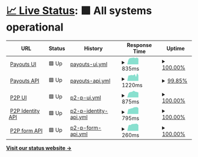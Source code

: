 # [📈 Live Status](https://upptime.kodo.com): <!--live status--> **🟩 All systems operational**

<!--start: status pages-->
<!-- This summary is generated by Upptime (https://github.com/upptime/upptime) -->
<!-- Do not edit this manually, your changes will be overwritten -->
<!-- prettier-ignore -->
| URL | Status | History | Response Time | Uptime |
| --- | ------ | ------- | ------------- | ------ |
| <img alt="" src="https://icons.duckduckgo.com/ip3/app.kodo.in.ico" height="13"> [Payouts UI](https://app.kodo.in) | 🟩 Up | [payouts-ui.yml](https://github.com/kodo-in/upptime/commits/HEAD/history/payouts-ui.yml) | <details><summary><img alt="Response time graph" src="./graphs/payouts-ui/response-time-week.png" height="20"> 835ms</summary><br><a href="https://upptime.kodo.com/history/payouts-ui"><img alt="Response time 776" src="https://img.shields.io/endpoint?url=https%3A%2F%2Fraw.githubusercontent.com%2Fkodo-in%2Fupptime%2FHEAD%2Fapi%2Fpayouts-ui%2Fresponse-time.json"></a><br><a href="https://upptime.kodo.com/history/payouts-ui"><img alt="24-hour response time 769" src="https://img.shields.io/endpoint?url=https%3A%2F%2Fraw.githubusercontent.com%2Fkodo-in%2Fupptime%2FHEAD%2Fapi%2Fpayouts-ui%2Fresponse-time-day.json"></a><br><a href="https://upptime.kodo.com/history/payouts-ui"><img alt="7-day response time 835" src="https://img.shields.io/endpoint?url=https%3A%2F%2Fraw.githubusercontent.com%2Fkodo-in%2Fupptime%2FHEAD%2Fapi%2Fpayouts-ui%2Fresponse-time-week.json"></a><br><a href="https://upptime.kodo.com/history/payouts-ui"><img alt="30-day response time 790" src="https://img.shields.io/endpoint?url=https%3A%2F%2Fraw.githubusercontent.com%2Fkodo-in%2Fupptime%2FHEAD%2Fapi%2Fpayouts-ui%2Fresponse-time-month.json"></a><br><a href="https://upptime.kodo.com/history/payouts-ui"><img alt="1-year response time 776" src="https://img.shields.io/endpoint?url=https%3A%2F%2Fraw.githubusercontent.com%2Fkodo-in%2Fupptime%2FHEAD%2Fapi%2Fpayouts-ui%2Fresponse-time-year.json"></a></details> | <details><summary><a href="https://upptime.kodo.com/history/payouts-ui">100.00%</a></summary><a href="https://upptime.kodo.com/history/payouts-ui"><img alt="All-time uptime 100.00%" src="https://img.shields.io/endpoint?url=https%3A%2F%2Fraw.githubusercontent.com%2Fkodo-in%2Fupptime%2FHEAD%2Fapi%2Fpayouts-ui%2Fuptime.json"></a><br><a href="https://upptime.kodo.com/history/payouts-ui"><img alt="24-hour uptime 100.00%" src="https://img.shields.io/endpoint?url=https%3A%2F%2Fraw.githubusercontent.com%2Fkodo-in%2Fupptime%2FHEAD%2Fapi%2Fpayouts-ui%2Fuptime-day.json"></a><br><a href="https://upptime.kodo.com/history/payouts-ui"><img alt="7-day uptime 100.00%" src="https://img.shields.io/endpoint?url=https%3A%2F%2Fraw.githubusercontent.com%2Fkodo-in%2Fupptime%2FHEAD%2Fapi%2Fpayouts-ui%2Fuptime-week.json"></a><br><a href="https://upptime.kodo.com/history/payouts-ui"><img alt="30-day uptime 100.00%" src="https://img.shields.io/endpoint?url=https%3A%2F%2Fraw.githubusercontent.com%2Fkodo-in%2Fupptime%2FHEAD%2Fapi%2Fpayouts-ui%2Fuptime-month.json"></a><br><a href="https://upptime.kodo.com/history/payouts-ui"><img alt="1-year uptime 100.00%" src="https://img.shields.io/endpoint?url=https%3A%2F%2Fraw.githubusercontent.com%2Fkodo-in%2Fupptime%2FHEAD%2Fapi%2Fpayouts-ui%2Fuptime-year.json"></a></details>
| <img alt="" src="https://icons.duckduckgo.com/ip3/api.kodo.in.ico" height="13"> [Payouts API](https://api.kodo.in/health) | 🟩 Up | [payouts-api.yml](https://github.com/kodo-in/upptime/commits/HEAD/history/payouts-api.yml) | <details><summary><img alt="Response time graph" src="./graphs/payouts-api/response-time-week.png" height="20"> 1220ms</summary><br><a href="https://upptime.kodo.com/history/payouts-api"><img alt="Response time 1244" src="https://img.shields.io/endpoint?url=https%3A%2F%2Fraw.githubusercontent.com%2Fkodo-in%2Fupptime%2FHEAD%2Fapi%2Fpayouts-api%2Fresponse-time.json"></a><br><a href="https://upptime.kodo.com/history/payouts-api"><img alt="24-hour response time 1202" src="https://img.shields.io/endpoint?url=https%3A%2F%2Fraw.githubusercontent.com%2Fkodo-in%2Fupptime%2FHEAD%2Fapi%2Fpayouts-api%2Fresponse-time-day.json"></a><br><a href="https://upptime.kodo.com/history/payouts-api"><img alt="7-day response time 1220" src="https://img.shields.io/endpoint?url=https%3A%2F%2Fraw.githubusercontent.com%2Fkodo-in%2Fupptime%2FHEAD%2Fapi%2Fpayouts-api%2Fresponse-time-week.json"></a><br><a href="https://upptime.kodo.com/history/payouts-api"><img alt="30-day response time 1206" src="https://img.shields.io/endpoint?url=https%3A%2F%2Fraw.githubusercontent.com%2Fkodo-in%2Fupptime%2FHEAD%2Fapi%2Fpayouts-api%2Fresponse-time-month.json"></a><br><a href="https://upptime.kodo.com/history/payouts-api"><img alt="1-year response time 1244" src="https://img.shields.io/endpoint?url=https%3A%2F%2Fraw.githubusercontent.com%2Fkodo-in%2Fupptime%2FHEAD%2Fapi%2Fpayouts-api%2Fresponse-time-year.json"></a></details> | <details><summary><a href="https://upptime.kodo.com/history/payouts-api">99.85%</a></summary><a href="https://upptime.kodo.com/history/payouts-api"><img alt="All-time uptime 99.97%" src="https://img.shields.io/endpoint?url=https%3A%2F%2Fraw.githubusercontent.com%2Fkodo-in%2Fupptime%2FHEAD%2Fapi%2Fpayouts-api%2Fuptime.json"></a><br><a href="https://upptime.kodo.com/history/payouts-api"><img alt="24-hour uptime 98.94%" src="https://img.shields.io/endpoint?url=https%3A%2F%2Fraw.githubusercontent.com%2Fkodo-in%2Fupptime%2FHEAD%2Fapi%2Fpayouts-api%2Fuptime-day.json"></a><br><a href="https://upptime.kodo.com/history/payouts-api"><img alt="7-day uptime 99.85%" src="https://img.shields.io/endpoint?url=https%3A%2F%2Fraw.githubusercontent.com%2Fkodo-in%2Fupptime%2FHEAD%2Fapi%2Fpayouts-api%2Fuptime-week.json"></a><br><a href="https://upptime.kodo.com/history/payouts-api"><img alt="30-day uptime 99.97%" src="https://img.shields.io/endpoint?url=https%3A%2F%2Fraw.githubusercontent.com%2Fkodo-in%2Fupptime%2FHEAD%2Fapi%2Fpayouts-api%2Fuptime-month.json"></a><br><a href="https://upptime.kodo.com/history/payouts-api"><img alt="1-year uptime 99.97%" src="https://img.shields.io/endpoint?url=https%3A%2F%2Fraw.githubusercontent.com%2Fkodo-in%2Fupptime%2FHEAD%2Fapi%2Fpayouts-api%2Fuptime-year.json"></a></details>
| <img alt="" src="https://icons.duckduckgo.com/ip3/app.kodo.com.ico" height="13"> [P2P UI](https://app.kodo.com) | 🟩 Up | [p2-p-ui.yml](https://github.com/kodo-in/upptime/commits/HEAD/history/p2-p-ui.yml) | <details><summary><img alt="Response time graph" src="./graphs/p2-p-ui/response-time-week.png" height="20"> 875ms</summary><br><a href="https://upptime.kodo.com/history/p2-p-ui"><img alt="Response time 791" src="https://img.shields.io/endpoint?url=https%3A%2F%2Fraw.githubusercontent.com%2Fkodo-in%2Fupptime%2FHEAD%2Fapi%2Fp2-p-ui%2Fresponse-time.json"></a><br><a href="https://upptime.kodo.com/history/p2-p-ui"><img alt="24-hour response time 776" src="https://img.shields.io/endpoint?url=https%3A%2F%2Fraw.githubusercontent.com%2Fkodo-in%2Fupptime%2FHEAD%2Fapi%2Fp2-p-ui%2Fresponse-time-day.json"></a><br><a href="https://upptime.kodo.com/history/p2-p-ui"><img alt="7-day response time 875" src="https://img.shields.io/endpoint?url=https%3A%2F%2Fraw.githubusercontent.com%2Fkodo-in%2Fupptime%2FHEAD%2Fapi%2Fp2-p-ui%2Fresponse-time-week.json"></a><br><a href="https://upptime.kodo.com/history/p2-p-ui"><img alt="30-day response time 823" src="https://img.shields.io/endpoint?url=https%3A%2F%2Fraw.githubusercontent.com%2Fkodo-in%2Fupptime%2FHEAD%2Fapi%2Fp2-p-ui%2Fresponse-time-month.json"></a><br><a href="https://upptime.kodo.com/history/p2-p-ui"><img alt="1-year response time 791" src="https://img.shields.io/endpoint?url=https%3A%2F%2Fraw.githubusercontent.com%2Fkodo-in%2Fupptime%2FHEAD%2Fapi%2Fp2-p-ui%2Fresponse-time-year.json"></a></details> | <details><summary><a href="https://upptime.kodo.com/history/p2-p-ui">100.00%</a></summary><a href="https://upptime.kodo.com/history/p2-p-ui"><img alt="All-time uptime 100.00%" src="https://img.shields.io/endpoint?url=https%3A%2F%2Fraw.githubusercontent.com%2Fkodo-in%2Fupptime%2FHEAD%2Fapi%2Fp2-p-ui%2Fuptime.json"></a><br><a href="https://upptime.kodo.com/history/p2-p-ui"><img alt="24-hour uptime 100.00%" src="https://img.shields.io/endpoint?url=https%3A%2F%2Fraw.githubusercontent.com%2Fkodo-in%2Fupptime%2FHEAD%2Fapi%2Fp2-p-ui%2Fuptime-day.json"></a><br><a href="https://upptime.kodo.com/history/p2-p-ui"><img alt="7-day uptime 100.00%" src="https://img.shields.io/endpoint?url=https%3A%2F%2Fraw.githubusercontent.com%2Fkodo-in%2Fupptime%2FHEAD%2Fapi%2Fp2-p-ui%2Fuptime-week.json"></a><br><a href="https://upptime.kodo.com/history/p2-p-ui"><img alt="30-day uptime 100.00%" src="https://img.shields.io/endpoint?url=https%3A%2F%2Fraw.githubusercontent.com%2Fkodo-in%2Fupptime%2FHEAD%2Fapi%2Fp2-p-ui%2Fuptime-month.json"></a><br><a href="https://upptime.kodo.com/history/p2-p-ui"><img alt="1-year uptime 100.00%" src="https://img.shields.io/endpoint?url=https%3A%2F%2Fraw.githubusercontent.com%2Fkodo-in%2Fupptime%2FHEAD%2Fapi%2Fp2-p-ui%2Fuptime-year.json"></a></details>
| <img alt="" src="https://icons.duckduckgo.com/ip3/api.kodo.com.ico" height="13"> [P2P Identity API](https://api.kodo.com/identity/health) | 🟩 Up | [p2-p-identity-api.yml](https://github.com/kodo-in/upptime/commits/HEAD/history/p2-p-identity-api.yml) | <details><summary><img alt="Response time graph" src="./graphs/p2-p-identity-api/response-time-week.png" height="20"> 795ms</summary><br><a href="https://upptime.kodo.com/history/p2-p-identity-api"><img alt="Response time 907" src="https://img.shields.io/endpoint?url=https%3A%2F%2Fraw.githubusercontent.com%2Fkodo-in%2Fupptime%2FHEAD%2Fapi%2Fp2-p-identity-api%2Fresponse-time.json"></a><br><a href="https://upptime.kodo.com/history/p2-p-identity-api"><img alt="24-hour response time 762" src="https://img.shields.io/endpoint?url=https%3A%2F%2Fraw.githubusercontent.com%2Fkodo-in%2Fupptime%2FHEAD%2Fapi%2Fp2-p-identity-api%2Fresponse-time-day.json"></a><br><a href="https://upptime.kodo.com/history/p2-p-identity-api"><img alt="7-day response time 795" src="https://img.shields.io/endpoint?url=https%3A%2F%2Fraw.githubusercontent.com%2Fkodo-in%2Fupptime%2FHEAD%2Fapi%2Fp2-p-identity-api%2Fresponse-time-week.json"></a><br><a href="https://upptime.kodo.com/history/p2-p-identity-api"><img alt="30-day response time 829" src="https://img.shields.io/endpoint?url=https%3A%2F%2Fraw.githubusercontent.com%2Fkodo-in%2Fupptime%2FHEAD%2Fapi%2Fp2-p-identity-api%2Fresponse-time-month.json"></a><br><a href="https://upptime.kodo.com/history/p2-p-identity-api"><img alt="1-year response time 907" src="https://img.shields.io/endpoint?url=https%3A%2F%2Fraw.githubusercontent.com%2Fkodo-in%2Fupptime%2FHEAD%2Fapi%2Fp2-p-identity-api%2Fresponse-time-year.json"></a></details> | <details><summary><a href="https://upptime.kodo.com/history/p2-p-identity-api">100.00%</a></summary><a href="https://upptime.kodo.com/history/p2-p-identity-api"><img alt="All-time uptime 99.99%" src="https://img.shields.io/endpoint?url=https%3A%2F%2Fraw.githubusercontent.com%2Fkodo-in%2Fupptime%2FHEAD%2Fapi%2Fp2-p-identity-api%2Fuptime.json"></a><br><a href="https://upptime.kodo.com/history/p2-p-identity-api"><img alt="24-hour uptime 100.00%" src="https://img.shields.io/endpoint?url=https%3A%2F%2Fraw.githubusercontent.com%2Fkodo-in%2Fupptime%2FHEAD%2Fapi%2Fp2-p-identity-api%2Fuptime-day.json"></a><br><a href="https://upptime.kodo.com/history/p2-p-identity-api"><img alt="7-day uptime 100.00%" src="https://img.shields.io/endpoint?url=https%3A%2F%2Fraw.githubusercontent.com%2Fkodo-in%2Fupptime%2FHEAD%2Fapi%2Fp2-p-identity-api%2Fuptime-week.json"></a><br><a href="https://upptime.kodo.com/history/p2-p-identity-api"><img alt="30-day uptime 100.00%" src="https://img.shields.io/endpoint?url=https%3A%2F%2Fraw.githubusercontent.com%2Fkodo-in%2Fupptime%2FHEAD%2Fapi%2Fp2-p-identity-api%2Fuptime-month.json"></a><br><a href="https://upptime.kodo.com/history/p2-p-identity-api"><img alt="1-year uptime 99.99%" src="https://img.shields.io/endpoint?url=https%3A%2F%2Fraw.githubusercontent.com%2Fkodo-in%2Fupptime%2FHEAD%2Fapi%2Fp2-p-identity-api%2Fuptime-year.json"></a></details>
| <img alt="" src="https://icons.duckduckgo.com/ip3/api.kodo.com.ico" height="13"> [P2P form API](https://api.kodo.com/form/health) | 🟩 Up | [p2-p-form-api.yml](https://github.com/kodo-in/upptime/commits/HEAD/history/p2-p-form-api.yml) | <details><summary><img alt="Response time graph" src="./graphs/p2-p-form-api/response-time-week.png" height="20"> 260ms</summary><br><a href="https://upptime.kodo.com/history/p2-p-form-api"><img alt="Response time 240" src="https://img.shields.io/endpoint?url=https%3A%2F%2Fraw.githubusercontent.com%2Fkodo-in%2Fupptime%2FHEAD%2Fapi%2Fp2-p-form-api%2Fresponse-time.json"></a><br><a href="https://upptime.kodo.com/history/p2-p-form-api"><img alt="24-hour response time 232" src="https://img.shields.io/endpoint?url=https%3A%2F%2Fraw.githubusercontent.com%2Fkodo-in%2Fupptime%2FHEAD%2Fapi%2Fp2-p-form-api%2Fresponse-time-day.json"></a><br><a href="https://upptime.kodo.com/history/p2-p-form-api"><img alt="7-day response time 260" src="https://img.shields.io/endpoint?url=https%3A%2F%2Fraw.githubusercontent.com%2Fkodo-in%2Fupptime%2FHEAD%2Fapi%2Fp2-p-form-api%2Fresponse-time-week.json"></a><br><a href="https://upptime.kodo.com/history/p2-p-form-api"><img alt="30-day response time 246" src="https://img.shields.io/endpoint?url=https%3A%2F%2Fraw.githubusercontent.com%2Fkodo-in%2Fupptime%2FHEAD%2Fapi%2Fp2-p-form-api%2Fresponse-time-month.json"></a><br><a href="https://upptime.kodo.com/history/p2-p-form-api"><img alt="1-year response time 240" src="https://img.shields.io/endpoint?url=https%3A%2F%2Fraw.githubusercontent.com%2Fkodo-in%2Fupptime%2FHEAD%2Fapi%2Fp2-p-form-api%2Fresponse-time-year.json"></a></details> | <details><summary><a href="https://upptime.kodo.com/history/p2-p-form-api">100.00%</a></summary><a href="https://upptime.kodo.com/history/p2-p-form-api"><img alt="All-time uptime 100.00%" src="https://img.shields.io/endpoint?url=https%3A%2F%2Fraw.githubusercontent.com%2Fkodo-in%2Fupptime%2FHEAD%2Fapi%2Fp2-p-form-api%2Fuptime.json"></a><br><a href="https://upptime.kodo.com/history/p2-p-form-api"><img alt="24-hour uptime 100.00%" src="https://img.shields.io/endpoint?url=https%3A%2F%2Fraw.githubusercontent.com%2Fkodo-in%2Fupptime%2FHEAD%2Fapi%2Fp2-p-form-api%2Fuptime-day.json"></a><br><a href="https://upptime.kodo.com/history/p2-p-form-api"><img alt="7-day uptime 100.00%" src="https://img.shields.io/endpoint?url=https%3A%2F%2Fraw.githubusercontent.com%2Fkodo-in%2Fupptime%2FHEAD%2Fapi%2Fp2-p-form-api%2Fuptime-week.json"></a><br><a href="https://upptime.kodo.com/history/p2-p-form-api"><img alt="30-day uptime 100.00%" src="https://img.shields.io/endpoint?url=https%3A%2F%2Fraw.githubusercontent.com%2Fkodo-in%2Fupptime%2FHEAD%2Fapi%2Fp2-p-form-api%2Fuptime-month.json"></a><br><a href="https://upptime.kodo.com/history/p2-p-form-api"><img alt="1-year uptime 100.00%" src="https://img.shields.io/endpoint?url=https%3A%2F%2Fraw.githubusercontent.com%2Fkodo-in%2Fupptime%2FHEAD%2Fapi%2Fp2-p-form-api%2Fuptime-year.json"></a></details>

<!--end: status pages-->

[**Visit our status website →**](https://upptime.kodo.com)
